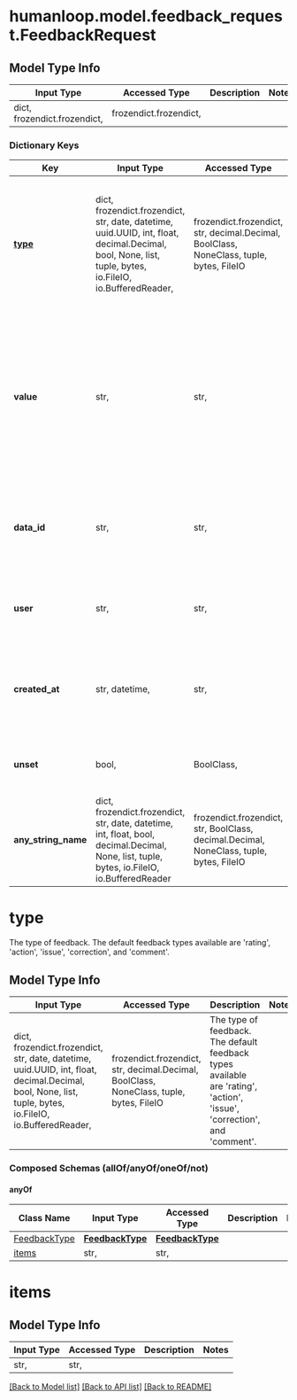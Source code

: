 # humanloop.model.feedback_request.FeedbackRequest

## Model Type Info
Input Type | Accessed Type | Description | Notes
------------ | ------------- | ------------- | -------------
dict, frozendict.frozendict,  | frozendict.frozendict,  |  | 

### Dictionary Keys
Key | Input Type | Accessed Type | Description | Notes
------------ | ------------- | ------------- | ------------- | -------------
**[type](#type)** | dict, frozendict.frozendict, str, date, datetime, uuid.UUID, int, float, decimal.Decimal, bool, None, list, tuple, bytes, io.FileIO, io.BufferedReader,  | frozendict.frozendict, str, decimal.Decimal, BoolClass, NoneClass, tuple, bytes, FileIO | The type of feedback. The default feedback types available are &#x27;rating&#x27;, &#x27;action&#x27;, &#x27;issue&#x27;, &#x27;correction&#x27;, and &#x27;comment&#x27;. | 
**value** | str,  | str,  | The feedback value to be set. This field should be left blank when unsetting &#x27;rating&#x27;, &#x27;correction&#x27; or &#x27;comment&#x27;, but is required otherwise. | [optional] 
**data_id** | str,  | str,  | ID to associate the feedback to a previously logged datapoint. | [optional] 
**user** | str,  | str,  | A unique identifier to who provided the feedback. | [optional] 
**created_at** | str, datetime,  | str,  | User defined timestamp for when the feedback was created.  | [optional] value must conform to RFC-3339 date-time
**unset** | bool,  | BoolClass,  | If true, the value for this feedback is unset. | [optional] 
**any_string_name** | dict, frozendict.frozendict, str, date, datetime, int, float, bool, decimal.Decimal, None, list, tuple, bytes, io.FileIO, io.BufferedReader | frozendict.frozendict, str, BoolClass, decimal.Decimal, NoneClass, tuple, bytes, FileIO | any string name can be used but the value must be the correct type | [optional]

# type

The type of feedback. The default feedback types available are 'rating', 'action', 'issue', 'correction', and 'comment'.

## Model Type Info
Input Type | Accessed Type | Description | Notes
------------ | ------------- | ------------- | -------------
dict, frozendict.frozendict, str, date, datetime, uuid.UUID, int, float, decimal.Decimal, bool, None, list, tuple, bytes, io.FileIO, io.BufferedReader,  | frozendict.frozendict, str, decimal.Decimal, BoolClass, NoneClass, tuple, bytes, FileIO | The type of feedback. The default feedback types available are &#x27;rating&#x27;, &#x27;action&#x27;, &#x27;issue&#x27;, &#x27;correction&#x27;, and &#x27;comment&#x27;. | 

### Composed Schemas (allOf/anyOf/oneOf/not)
#### anyOf
Class Name | Input Type | Accessed Type | Description | Notes
------------- | ------------- | ------------- | ------------- | -------------
[FeedbackType](FeedbackType.md) | [**FeedbackType**](FeedbackType.md) | [**FeedbackType**](FeedbackType.md) |  | 
[items](#items) | str,  | str,  |  | 

# items

## Model Type Info
Input Type | Accessed Type | Description | Notes
------------ | ------------- | ------------- | -------------
str,  | str,  |  | 

[[Back to Model list]](../../README.md#documentation-for-models) [[Back to API list]](../../README.md#documentation-for-api-endpoints) [[Back to README]](../../README.md)

